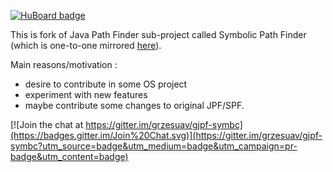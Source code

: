 [![HuBoard badge](http://img.shields.io/badge/Hu-Board-7965cc.svg)](https://huboard.com/grzesuav/gjpf-symbc)

This is fork of Java Path Finder sub-project called Symbolic Path Finder (which is one-to-one mirrored [here](https://github.com/grzesuav/jpf-symbc)).


Main reasons/motivation :
* desire to contribute in some OS project
* experiment with new features
* maybe contribute some changes to original JPF/SPF.

[![Join the chat at https://gitter.im/grzesuav/gjpf-symbc](https://badges.gitter.im/Join%20Chat.svg)](https://gitter.im/grzesuav/gjpf-symbc?utm_source=badge&utm_medium=badge&utm_campaign=pr-badge&utm_content=badge)